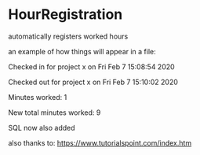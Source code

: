 # HourRegistration
automatically registers worked hours


an example of how things will appear in a file:

Checked in  for project x on Fri Feb  7 15:08:54 2020

Checked out for project x on Fri Feb  7 15:10:02 2020

Minutes worked: 1

New total minutes worked: 9


SQL now also added

also thanks to: https://www.tutorialspoint.com/index.htm
